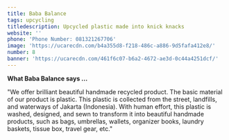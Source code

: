 ```yaml
---
title: Baba Balance
tags: upcycling
titledescription: Upcycled plastic made into knick knacks
website: ''
phone: 'Phone Number: 081321267706'
image: 'https://ucarecdn.com/b4a355d8-f218-486c-a886-9d5fafa412e8/'
number: 8
banner: 'https://ucarecdn.com/461f6c07-b6a2-4672-ae3d-0c44a4251dcf/'
---
```

**What Baba Balance says ...**

"We offer brilliant beautiful handmade recycled product. The basic material of our product is plastic. This plastic is collected from the street, landfills, and waterways of Jakarta (Indonesia). With human effort, this plastic is washed, designed, and sewn to transform it into beautiful handmade products, such as bags, umbrellas, wallets, organizer books, laundry baskets, tissue box, travel gear, etc."
